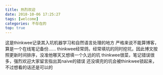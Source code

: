 ```yaml
---
title: 热烈欢迎
date: 2018-10-06 17:25:27
tags: [welcome]
categories: 不存在的
top: true
---
```


这是thinkwee记录其入坑机器学习和自然语言处理的地方
严格来说不能算博客，算是一个在线笔记备份......
thinkwee经常鸽，经常填坑的同时挖坑，因此博文按照更新时间排序，没准他哪天又想填一个久远的坑
thinkwee很菜，笔记错误很多，强烈欢迎大家留言指出其naive的错误
还没填完的坑会被thinkwee锁起来，不过想看的话还是可以的

<!--more-->